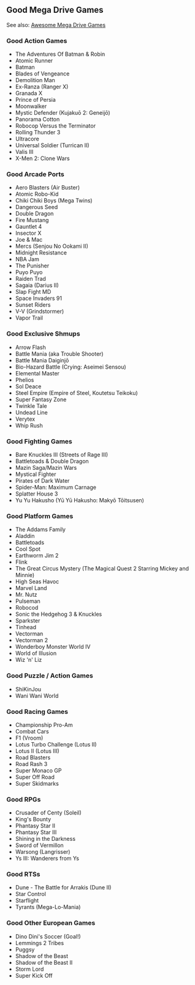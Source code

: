 ## Good Mega Drive Games

See also: [Awesome Mega Drive Games](./README.md#awesome-mega-drive-games)


### Good Action Games

- The Adventures Of Batman & Robin
- Atomic Runner
- Batman
- Blades of Vengeance
- Demolition Man
- Ex-Ranza (Ranger X)
- Granada X
- Prince of Persia
- Moonwalker
- Mystic Defender (Kujakuō 2: Geneijō)
- Panorama Cotton
- Robocop Versus the Terminator
- Rolling Thunder 3
- Ultracore
- Universal Soldier (Turrican II)
- Valis III
- X-Men 2: Clone Wars

### Good Arcade Ports

- Aero Blasters (Air Buster)
- Atomic Robo-Kid
- Chiki Chiki Boys (Mega Twins)
- Dangerous Seed
- Double Dragon
- Fire Mustang
- Gauntlet 4
- Insector X
- Joe & Mac
- Mercs (Senjou No Ookami II)
- Midnight Resistance
- NBA Jam
- The Punisher
- Puyo Puyo
- Raiden Trad
- Sagaia (Darius II)
- Slap Fight MD
- Space Invaders 91
- Sunset Riders
- V-V (Grindstormer)
- Vapor Trail

### Good Exclusive Shmups

- Arrow Flash
- Battle Mania (aka Trouble Shooter)
- Battle Mania Daiginjō
- Bio-Hazard Battle (Crying: Aseimei Sensou)
- Elemental Master
- Phelios
- Sol Deace
- Steel Empire (Empire of Steel, Koutetsu Teikoku)
- Super Fantasy Zone
- Twinkle Tale
- Undead Line
- Verytex
- Whip Rush

### Good Fighting Games

- Bare Knuckles III (Streets of Rage III)
- Battletoads & Double Dragon
- Mazin Saga/Mazin Wars
- Mystical Fighter
- Pirates of Dark Water
- Spider-Man: Maximum Carnage
- Splatter House 3
- Yu Yu Hakusho (Yū Yū Hakusho: Makyō Tōitsusen)

### Good Platform Games

- The Addams Family
- Aladdin
- Battletoads
- Cool Spot
- Earthworm Jim 2
- Flink
- The Great Circus Mystery (The Magical Quest 2 Starring Mickey and Minnie)
- High Seas Havoc
- Marvel Land
- Mr. Nutz
- Pulseman
- Robocod
- Sonic the Hedgehog 3 & Knuckles
- Sparkster
- Tinhead
- Vectorman
- Vectorman 2
- Wonderboy Monster World IV
- World of Illusion
- Wiz 'n' Liz

### Good Puzzle / Action Games

- ShiKinJou
- Wani Wani World

### Good Racing Games

- Championship Pro-Am
- Combat Cars
- F1 (Vroom)
- Lotus Turbo Challenge (Lotus II)
- Lotus II (Lotus III)
- Road Blasters
- Road Rash 3
- Super Monaco GP
- Super Off Road
- Super Skidmarks

### Good RPGs

- Crusader of Centy (Soleil)
- King's Bounty
- Phantasy Star II
- Phantasy Star III
- Shining in the Darkness
- Sword of Vermillon
- Warsong (Langrisser)
- Ys III: Wanderers from Ys

### Good RTSs

- Dune - The Battle for Arrakis (Dune II)
- Star Control
- Starflight
- Tyrants (Mega-Lo-Mania)

### Good Other European Games

- Dino Dini's Soccer (Goal!)
- Lemmings 2 Tribes
- Puggsy
- Shadow of the Beast
- Shadow of the Beast II
- Storm Lord
- Super Kick Off
